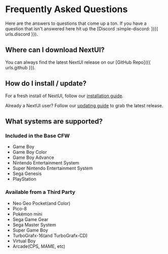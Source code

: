 # Frequently Asked Questions

Here are the answers to questions that come up a ton. If you have a question that isn't answered here hit up
the [Discord :simple-discord: ]({{ urls.discord }}).

## Where can I download NextUI?

You can always find the latest NextUI release on our [GitHub Repo]({{ urls.github }}).

## How do I install / update?

For a fresh install of NextUI, follow our [installation guide](/use/installation).

Already a NextUI user? Follow our [updating guide](/use/updating) to grab the latest release.

## What systems are supported?

### Included in the Base CFW

* Game Boy
* Game Boy Color
* Game Boy Advance
* Nintendo Entertainment System
* Super Nintendo Entertainment System
* Sega Genesis
* PlayStation

### Available from a Third Party

* Neo Geo Pocket(and Color)
* Pico-8
* Pokémon mini
* Sega Game Gear
* Sega Master System
* Super Game Boy
* TurboGrafx-16(and TurboGrafx-CD)
* Virtual Boy
* Arcade(CPS, MAME, etc)
